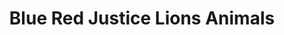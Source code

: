 ---
pid: ch20
title: Blue Red Justice Lions Animals
location_transcription: Art Museum bottom step
coordinates: "[-75.179864476652, 39.964729151574]"
zipcode: '19132'
gen_neighborhood: North Philadelphia
neighborhood: Strawberry Mansion
outside_phl: 
age: '17'
age_range: 13-19
instagram: 
image_file_name: ch_20.jpg
proposal_transcription: 
topic: Animals
topic_summary: 0, 0
type: Other No Form
keywords_other: 
credit: Zamir Deputy
image_labels: Animals surrounding the Art Museum's steps
twitter: 
facebook: 
permalink: "/monuments/ch20/"
layout: item-page
---